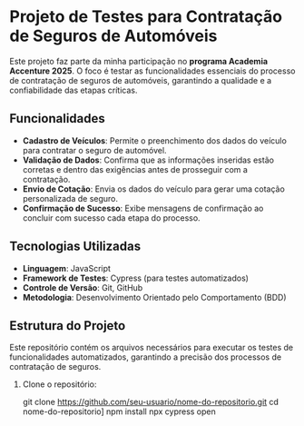# Projeto de Testes para Contratação de Seguros de Automóveis

Este projeto faz parte da minha participação no **programa Academia Accenture 2025**. O foco é testar as funcionalidades essenciais do processo de contratação de seguros de automóveis, garantindo a qualidade e a confiabilidade das etapas críticas.

## Funcionalidades

- **Cadastro de Veículos**: Permite o preenchimento dos dados do veículo para contratar o seguro de automóvel.
- **Validação de Dados**: Confirma que as informações inseridas estão corretas e dentro das exigências antes de prosseguir com a contratação.
- **Envio de Cotação**: Envia os dados do veículo para gerar uma cotação personalizada de seguro.
- **Confirmação de Sucesso**: Exibe mensagens de confirmação ao concluir com sucesso cada etapa do processo.

## Tecnologias Utilizadas

- **Linguagem**: JavaScript
- **Framework de Testes**: Cypress (para testes automatizados)
- **Controle de Versão**: Git, GitHub
- **Metodologia**: Desenvolvimento Orientado pelo Comportamento (BDD)

## Estrutura do Projeto

Este repositório contém os arquivos necessários para executar os testes de funcionalidades automatizados, garantindo a precisão dos processos de contratação de seguros.

1. Clone o repositório:

   git clone https://github.com/seu-usuario/nome-do-repositorio.git
   cd nome-do-repositorio]
   npm install
   npx cypress open
